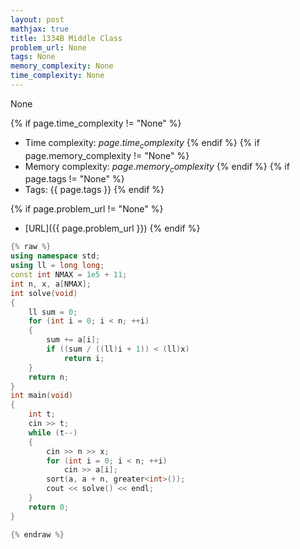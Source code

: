 ```yaml
---
layout: post
mathjax: true
title: 1334B Middle Class
problem_url: None
tags: None
memory_complexity: None
time_complexity: None
---
```


None


{% if page.time_complexity != "None" %}
- Time complexity: ${{ page.time_complexity }}$
{% endif %}
{% if page.memory_complexity != "None" %}
- Memory complexity: ${{ page.memory_complexity }}$
{% endif %}
{% if page.tags != "None" %}
- Tags: {{ page.tags }}
{% endif %}

{% if page.problem_url != "None" %}
- [URL]({{ page.problem_url }})
{% endif %}

```cpp
{% raw %}
using namespace std;
using ll = long long;
const int NMAX = 1e5 + 11;
int n, x, a[NMAX];
int solve(void)
{
    ll sum = 0;
    for (int i = 0; i < n; ++i)
    {
        sum += a[i];
        if ((sum / ((ll)i + 1)) < (ll)x)
            return i;
    }
    return n;
}
int main(void)
{
    int t;
    cin >> t;
    while (t--)
    {
        cin >> n >> x;
        for (int i = 0; i < n; ++i)
            cin >> a[i];
        sort(a, a + n, greater<int>());
        cout << solve() << endl;
    }
    return 0;
}

{% endraw %}
```